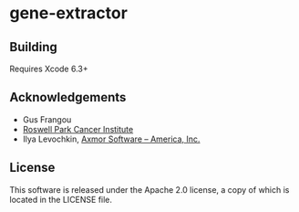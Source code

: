 gene-extractor
==============

Building
--------
Requires Xcode 6.3+

Acknowledgements
----------------
* Gus Frangou
* [Roswell Park Cancer Institute](https://www.roswellpark.org/)
* Ilya Levochkin, [Axmor Software – America, Inc.](https://axmor.com/)

License
-------
This software is released under the Apache 2.0 license, a copy of which is located in the LICENSE file.
